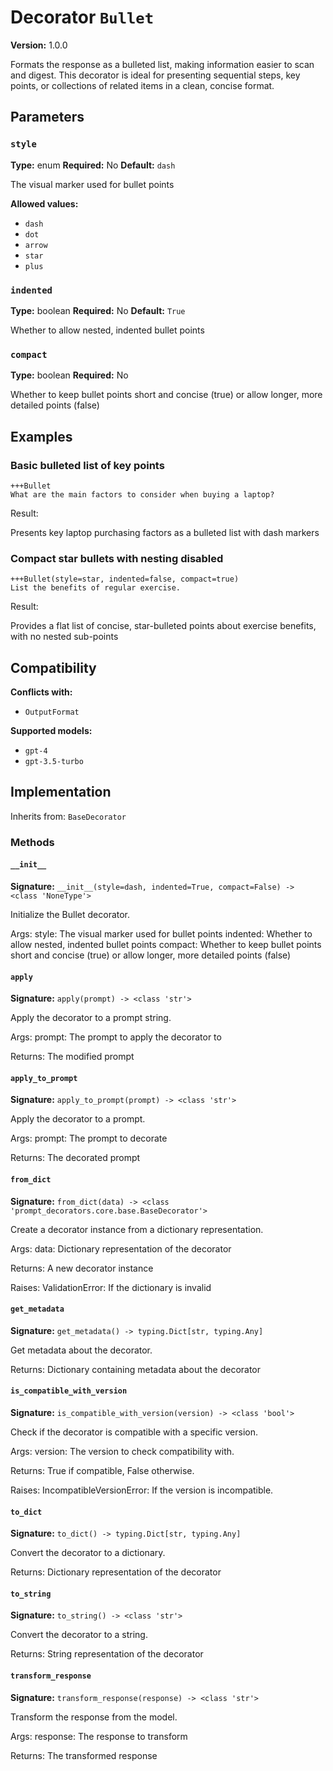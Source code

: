 # Decorator `Bullet`

**Version:** 1.0.0

Formats the response as a bulleted list, making information easier to scan and digest. This decorator is ideal for presenting sequential steps, key points, or collections of related items in a clean, concise format.

## Parameters

### `style`

**Type:** enum
**Required:** No
**Default:** `dash`

The visual marker used for bullet points

**Allowed values:**

- `dash`
- `dot`
- `arrow`
- `star`
- `plus`

### `indented`

**Type:** boolean
**Required:** No
**Default:** `True`

Whether to allow nested, indented bullet points

### `compact`

**Type:** boolean
**Required:** No

Whether to keep bullet points short and concise (true) or allow longer, more detailed points (false)

## Examples

### Basic bulleted list of key points

```
+++Bullet
What are the main factors to consider when buying a laptop?
```

Result:

Presents key laptop purchasing factors as a bulleted list with dash markers

### Compact star bullets with nesting disabled

```
+++Bullet(style=star, indented=false, compact=true)
List the benefits of regular exercise.
```

Result:

Provides a flat list of concise, star-bulleted points about exercise benefits, with no nested sub-points

## Compatibility

**Conflicts with:**

- `OutputFormat`

**Supported models:**

- `gpt-4`
- `gpt-3.5-turbo`

## Implementation

Inherits from: `BaseDecorator`

### Methods

#### `__init__`

**Signature:** `__init__(style=dash, indented=True, compact=False) -> <class 'NoneType'>`

Initialize the Bullet decorator.

Args:
    style: The visual marker used for bullet points
    indented: Whether to allow nested, indented bullet points
    compact: Whether to keep bullet points short and concise (true) or allow longer, more detailed points (false)

#### `apply`

**Signature:** `apply(prompt) -> <class 'str'>`

Apply the decorator to a prompt string.

Args:
    prompt: The prompt to apply the decorator to


Returns:
    The modified prompt

#### `apply_to_prompt`

**Signature:** `apply_to_prompt(prompt) -> <class 'str'>`

Apply the decorator to a prompt.

Args:
    prompt: The prompt to decorate

Returns:
    The decorated prompt

#### `from_dict`

**Signature:** `from_dict(data) -> <class 'prompt_decorators.core.base.BaseDecorator'>`

Create a decorator instance from a dictionary representation.

Args:
    data: Dictionary representation of the decorator

Returns:
    A new decorator instance

Raises:
    ValidationError: If the dictionary is invalid

#### `get_metadata`

**Signature:** `get_metadata() -> typing.Dict[str, typing.Any]`

Get metadata about the decorator.

Returns:
    Dictionary containing metadata about the decorator

#### `is_compatible_with_version`

**Signature:** `is_compatible_with_version(version) -> <class 'bool'>`

Check if the decorator is compatible with a specific version.

Args:
    version: The version to check compatibility with.


Returns:
    True if compatible, False otherwise.


Raises:
    IncompatibleVersionError: If the version is incompatible.

#### `to_dict`

**Signature:** `to_dict() -> typing.Dict[str, typing.Any]`

Convert the decorator to a dictionary.

Returns:
    Dictionary representation of the decorator

#### `to_string`

**Signature:** `to_string() -> <class 'str'>`

Convert the decorator to a string.

Returns:
    String representation of the decorator

#### `transform_response`

**Signature:** `transform_response(response) -> <class 'str'>`

Transform the response from the model.

Args:
    response: The response to transform

Returns:
    The transformed response
